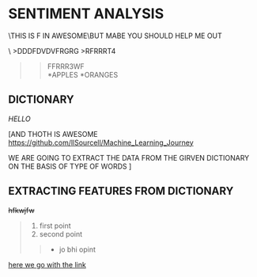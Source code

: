 # SENTIMENT ANALYSIS
\THIS IS F IN AWESOME\BUT MABE YOU SHOULD HELP ME OUT

\ >DDDFDVDVFRGRG >RFRRRT4
>>FFRRR3WF \
*APPLES
*ORANGES
## DICTIONARY 
  *HELLO*
  
  
  
  [AND THOTH IS AWESOME      https://github.com/llSourcell/Machine_Learning_Journey
  
  
  
WE ARE GOING TO EXTRACT THE DATA FROM THE GIRVEN DICTIONARY ON THE BASIS OF TYPE OF WORDS ]
## EXTRACTING FEATURES FROM DICTIONARY
~~hfkwjfw~~
> 1. first point
> 2. second point
>> + jo bhi opint


[here we go with the link](https://github.com/llSourcell/Machine_Learning_Journey)

